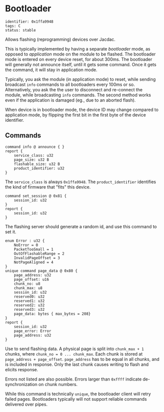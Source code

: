 # Bootloader

    identifier: 0x1ffa9948
    tags: C
    status: stable

Allows flashing (reprogramming) devices over Jacdac.

This is typically implemented by having a separate _bootloader_ mode, as opposed to _application_ mode
on the module to be flashed.
The bootloader mode is entered on every device reset, for about 300ms.
The bootloader will generally not announce itself, until it gets some command.
Once it gets the command, it will stay in application mode.

Typically, you ask the module (in application mode) to reset, while sending broadcast
`info` commands to all bootloaders every 100ms or so.
Alternatively, you ask the the user to disconnect and re-connect the module, while
broadcasting `info` commands.
The second method works even if the application is damaged (eg., due to an aborted flash).

When device is in bootloader mode, the device ID may change compared to application mode,
by flipping the first bit in the first byte of the device identifier.

## Commands

    command info @ announce { }
    report {
        service_class: u32
        page_size: u32 B
        flashable_size: u32 B
        product_identifier: u32
    }

The `service_class` is always `0x1ffa9948`. The `product_identifier` identifies the kind of firmware
that "fits" this device.

    command set_session @ 0x81 {
        session_id: u32
    }
    report {
        session_id: u32
    }

The flashing server should generate a random id, and use this command to set it.

    enum Error : u32 {
        NoError = 0
        PacketTooSmall = 1
        OutOfFlashableRange = 2
        InvalidPageOffset = 3
        NotPageAligned = 4
    }
    unique command page_data @ 0x80 {
        page_address: u32
        page_offset: u16
        chunk_no: u8
        chunk_max: u8
        session_id: u32
        reserved0: u32
        reserved1: u32
        reserved2: u32
        reserved3: u32
        page_data: bytes { max_bytes = 208}
    }
    report {
        session_id: u32
        page_error: Error
        page_address: u32
    }

Use to send flashing data. A physical page is split into `chunk_max + 1` chunks, where `chunk_no = 0 ... chunk_max`.
Each chunk is stored at `page_address + page_offset`. `page_address` has to be equal in all chunks,
and is included in response.
Only the last chunk causes writing to flash and elicits response.

Errors not listed are also possible. Errors larger than `0xffff` indicate de-synchronization on chunk numbers.

While this command is technically `unique`, the bootloader client will retry failed pages.
Bootloaders typically will not support reliable commands delivered over pipes.
